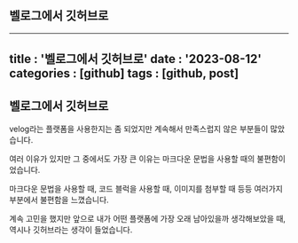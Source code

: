 ## 벨로그에서 깃허브로

---
title : '벨로그에서 깃허브로'
date : '2023-08-12'
categories : [github]
tags : [github, post]
---

## 벨로그에서 깃허브로

velog라는 플랫폼을 사용한지는 좀 되었지만 계속해서 만족스럽지 않은 부분들이 많았습니다.

여러 이유가 있지만 그 중에서도 가장 큰 이유는 마크다운 문법을 사용할 때의 불편함이었습니다.

마크다운 문법을 사용할 때, 코드 블럭을 사용할 때, 이미지를 첨부할 때 등등 여러가지 부분에서 불편함을 느꼈습니다.

계속 고민을 했지만 앞으로 내가 어떤 플랫폼에 가장 오래 남아있을까 생각해보았을 때, 역시나 깃허브라는 생각이 들었습니다.
